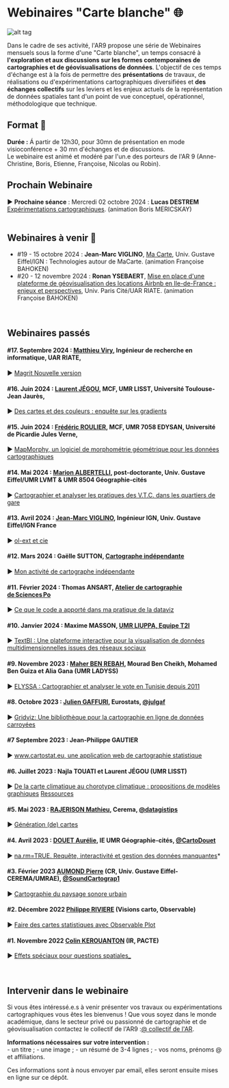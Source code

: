 # Webinaires "Carte blanche" :globe_with_meridians:

![alt tag](https://raw.githubusercontent.com/magisAR9/webinaires/main/webinaire.PNG)

Dans le cadre de ses activité, l'AR9 propose une série de Webinaires mensuels sous la forme d'une "Carte blanche", un temps consacré à **l'exploration et aux discussions sur les formes contemporaines de cartographies et de géovisualisations de données**. L'objectif de ces temps d'échange est à la fois de permettre des **présentations** de travaux, de réalisations ou d'expérimentations cartographiques diversifiées et **des échanges collectifs** sur les leviers et les enjeux actuels de la représentation de données spatiales tant d'un point de vue conceptuel, opérationnel, méthodologique que technique.

## Format :information_desk_person:

**Durée :** Á partir de 12h30, pour 30mn de présentation en mode visioconférence + 30 mn d'échanges et de discussions. </br> Le webinaire est animé et modéré par l'un.e des porteurs de l'AR 9 (Anne-Christine, Boris, Etienne, Françoise, Nicolas ou Robin).
</br>

## Prochain Webinaire

:arrow_forward: **Prochaine séance** : Mercredi 02 octobre 2024 : **Lucas DESTREM** [Expérimentations cartographiques](https://github.com/magisAR9/webinaires/blob/main/cartogeoviz7-LucasDestrem.md). (animation Boris MERICSKAY) </br> 
</br>

## Webinaires à venir :calendar:

-   #19 - 15 octobre 2024 : **Jean-Marc VIGLINO**, [Ma Carte](https://magisar9.github.io/webinaires/cartogeoviz18-viglino.html), Univ. Gustave Eiffel/IGN : Technologies autour de MaCarte. (animation Françoise BAHOKEN) </br>
-   #20 - 12 novembre 2024 : **Ronan YSEBAERT**, [Mise en place d'une plateforme de géovisualisation des locations Airbnb en Ile-de-France : enjeux et perspectives](https://magisar9.github.io/webinaires/cartogeoviz19-ysebaert.html), Univ. Paris Cité/UAR RIATE. (animation Françoise BAHOKEN) </br>

</br>

## Webinaires passés

#### #17. Septembre 2024 : [**Matthieu Viry**](https://mthh.github.io/portfolio/), Ingénieur de recherche en informatique, UAR RIATE,</br>
:arrow_forward: [Magrit Nouvelle version](https://magisar9.github.io/webinaires/cartogeoviz17-viry.html) </br>

#### #16. Juin 2024 : [**Laurent JÉGOU**](https://lisst.univ-tlse2.fr/accueil/hn-equipes-de-recherche/centre-interdisciplinaire-detudes-urbaines-cieu/laurent-jegou#/), MCF, UMR LISST, Université Toulouse-Jean Jaurès,</br>

:arrow_forward: [Des cartes et des couleurs : enquête sur les gradients](https://github.com/magisAR9/webinaires/blob/main/cartogeoviz16-ljegou.md) </br>

#### #15. Juin 2024 : [**Frédéric ROULIER**](https://www.u-picardie.fr/edysan/_listing-personnel/frederic-roulier/), MCF, UMR 7058 EDYSAN, Université de Picardie Jules Verne,

:arrow_forward: [MapMorphy, un logiciel de morphométrie géométrique pour les données cartographiques](https://github.com/magisAR9/webinaires/blob/main/cartogeoviz15-roulier.md)

#### #14. Mai 2024 : [**Marion ALBERTELLI**](https://www.linkedin.com/in/marion-albertelli-06659749), post-doctorante, Univ. Gustave Eiffel/UMR LVMT & UMR 8504 Géographie-cités

:arrow_forward: [Cartographier et analyser les pratiques des V.T.C. dans les quartiers de gare](https://github.com/magisAR9/webinaires/blob/main/cartogeovis14_malbertelli.md)

#### #13. Avril 2024 : [**Jean-Marc VIGLINO**](https://twitter.com/jmviglino), Ingénieur IGN, Univ. Gustave Eiffel/IGN France

:arrow_forward: [ol-ext et cie](https://github.com/magisAR9/webinaires/blob/main/cartogeoviz13_viglino.md)

#### #12. Mars 2024 : **Gaëlle SUTTON**, [Cartographe indépendante](https://gsutton.fr/)

:arrow_forward: [Mon activité de cartographe indépendante](https://github.com/magisAR9/webinaires/blob/main/cartogeoviz12_GaelleSutton.md)

#### #11. Février 2024 : **Thomas ANSART**, [Atelier de cartographie de Sciences Po](https://thomasansart.info/)

:arrow_forward: [Ce que le code a apporté dans ma pratique de la dataviz](https://magisar9.github.io/webinaires/cartogeoviz11-ansart.html)

#### #10. Janvier 2024 : **Maxime MASSON**, [UMR LIUPPA, Equipe T2I](https://liuppa.univ-pau.fr/fr/organisation/equipes-de-recherche/equipe-t2i.html)

:arrow_forward: [TextBI : Une plateforme interactive pour la visualisation de données multidimensionnelles issues des réseaux sociaux](https://github.com/magisAR9/webinaires/blob/main/cartogeoviz10-masson.md)

#### #9. Novembre 2023 : [**Maher BEN REBAH**](https://www.linkedin.com/in/ben-rebah-maher-37831160/?originalSubdomain=fr)**, Mourad Ben Cheikh, Mohamed Ben Guiza et Alia Gana** (UMR LADYSS)

:arrow_forward: [ELYSSA : Cartographier et analyser le vote en Tunisie depuis 2011](https://github.com/magisAR9/webinaires/blob/main/cartogeoviz9-benrebah.md) </br>

#### #8. Octobre 2023 : [**Julien GAFFURI**](https://github.com/jgaffuri), Eurostats, [\@julgaf](https://twitter.com/julgaf)

:arrow_forward: [Gridviz: Une bibliothèque pour la cartographie en ligne de données carroyées](https://github.com/magisAR9/webinaires/blob/main/cartogeoviz8-gaffuri.md) </br>

#### #7 Septembre 2023 : **Jean-Philippe GAUTIER**

:arrow_forward: [www.cartostat.eu, une application web de cartographie statistique](https://github.com/magisAR9/webinaires/blob/main/cartogeoviz7-gautier.md) </br>

#### #6. Juillet 2023 : **Najla TOUATI** et **Laurent JÉGOU** (UMR LISST)

:arrow_forward: [De la carte climatique au chorotype climatique : propositions de modèles graphiques](https://github.com/magisAR9/webinaires/blob/main/cartogeoviz4-touatijegou.md) [Ressources](https://bbb-prod-rp.unistra.fr/playback/presentation/2.3/99470eae0814dfe5c9cca017ea6e2edc6966dada-1688636333439)

#### #5. Mai 2023 : [**RAJERISON Mathieu**](https://datagistips.hypotheses.org/author/datagistips), Cerema, [\@datagistips](https://twitter.com/datagistips) </br>

:arrow_forward: [Génération (de) cartes](https://github.com/magisAR9/webinaires/blob/main/cartogeoviz6-rajerison.md)

#### #4. Avril 2023 : [**DOUET Aurélie**](https://geographie-cites.cnrs.fr/membres/aurelie-douet/), IE UMR Géographie-cités, [\@CartoDouet](https://twitter.com/CartoDouet/) </br>

:arrow_forward: [na.rm=TRUE. Requête, interactivité et gestion des données manquantes](https://github.com/magisAR9/webinaires/blob/main/cartogeoviz5-douet.md)\*

#### #3. Février 2023 [AUMOND Pierre](https://pagespro.univ-gustave-eiffel.fr/pierre-aumond) (CR, Univ. Gustave Eiffel-CEREMA/UMRAE), [\@SoundCartograp1](https://twitter.com/SoundCartograp1) <br/>

:arrow_forward: [Cartographie du paysage sonore urbain](https://github.com/magisAR9/webinaires/blob/main/cartogeoviz3-aumond.md) </br>

#### #2. Décembre 2022 [Philippe RIVIERE](https://observablehq.com/@fil) (Visions carto, Observable)<br/>

:arrow_forward: [Faire des cartes statistiques avec Observable Plot](https://github.com/magisAR9/webinaires/blob/main/cartogeoviz2-riviere.md)</br>

#### #1. Novembre 2022 [Colin KEROUANTON](https://colinkerouanton.netlify.app/) (IR, PACTE) </br>

:arrow_forward: [Effets spéciaux pour questions spatiales\_](https://github.com/magisAR9/webinaires/blob/main/cartogeoviz1-kerouanton.md)</br>

</br>

## Intervenir dans le webinaire

Si vous êtes intéressé.e.s à venir présenter vos travaux ou expérimentations cartographiques vous êtes les bienvenus ! Que vous soyez dans le monde académique, dans le secteur privé ou passionné de cartographie et de géovisualisation contactez le collectif de l'AR9 :[\@ collectif de l'AR](mailto:robin.cura@parisgeo.cnrs.fr,francoise.bahoken@univ-eiffel.fr,anne-christine.bronner@misha.fr,etienne.come@univ-eiffel.fr,boris.mericskay@univ-rennes2.fr,nicolas.lambert@cnrs.fr).

**Informations nécessaires sur votre intervention :** </br> - un titre ; - une image ; - un résumé de 3-4 lignes ; - vos noms, prénoms \@ et affiliations.

Ces informations sont à nous envoyer par email, elles seront ensuite mises en ligne sur ce dépôt.
